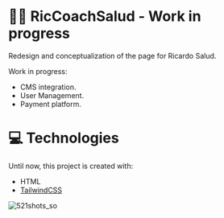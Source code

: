 # 💪🏻 RicCoachSalud - Work in progress

Redesign and conceptualization of the page for Ricardo Salud.

Work in progress:

- CMS integration.
- User Management.
- Payment platform.


# :computer: Technologies

Until now, this project is created with:

* HTML
* [TailwindCSS](https://tailwindcss.com/)

![521shots_so](https://github.com/mherrezu/RicCoachSalud/assets/114182402/015ad160-4db5-4d29-b07b-326f161c9b19)
